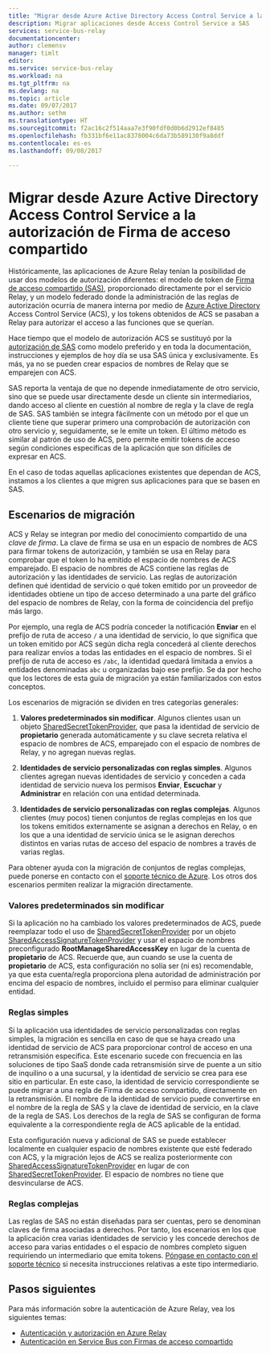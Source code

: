 ```yaml
---
title: "Migrar desde Azure Active Directory Access Control Service a la autorización de Firma de acceso compartido | Microsoft Docs"
description: Migrar aplicaciones desde Access Control Service a SAS
services: service-bus-relay
documentationcenter: 
author: clemensv
manager: timlt
editor: 
ms.service: service-bus-relay
ms.workload: na
ms.tgt_pltfrm: na
ms.devlang: na
ms.topic: article
ms.date: 09/07/2017
ms.author: sethm
ms.translationtype: HT
ms.sourcegitcommit: f2ac16c2f514aaa7e3f90fdf0d0b6d2912ef8485
ms.openlocfilehash: fb331bf6e11ac8378004c6da73b589130f9a8ddf
ms.contentlocale: es-es
ms.lasthandoff: 09/08/2017

---
```


# <a name="migrate-from-azure-active-directory-access-control-service-to-shared-access-signature-authorization"></a>Migrar desde Azure Active Directory Access Control Service a la autorización de Firma de acceso compartido

Históricamente, las aplicaciones de Azure Relay tenían la posibilidad de usar dos modelos de autorización diferentes: el modelo de token de [Firma de acceso compartido (SAS)](../service-bus-messaging/service-bus-sas.md), proporcionado directamente por el servicio Relay, y un modelo federado donde la administración de las reglas de autorización ocurría de manera interna por medio de [Azure Active Directory](/azure/active-directory/) Access Control Service (ACS), y los tokens obtenidos de ACS se pasaban a Relay para autorizar el acceso a las funciones que se querían.

Hace tiempo que el modelo de autorización ACS se sustituyó por la [autorización de SAS](../service-bus-messaging/service-bus-authentication-and-authorization.md) como modelo preferido y en toda la documentación, instrucciones y ejemplos de hoy día se usa SAS única y exclusivamente. Es más, ya no se pueden crear espacios de nombres de Relay que se emparejen con ACS.

SAS reporta la ventaja de que no depende inmediatamente de otro servicio, sino que se puede usar directamente desde un cliente sin intermediarios, dando acceso al cliente en cuestión al nombre de regla y la clave de regla de SAS. SAS también se integra fácilmente con un método por el que un cliente tiene que superar primero una comprobación de autorización con otro servicio y, seguidamente, se le emite un token. El último método es similar al patrón de uso de ACS, pero permite emitir tokens de acceso según condiciones específicas de la aplicación que son difíciles de expresar en ACS.

En el caso de todas aquellas aplicaciones existentes que dependan de ACS, instamos a los clientes a que migren sus aplicaciones para que se basen en SAS.

## <a name="migration-scenarios"></a>Escenarios de migración

ACS y Relay se integran por medio del conocimiento compartido de una *clave de firma*. La clave de firma se usa en un espacio de nombres de ACS para firmar tokens de autorización, y también se usa en Relay para comprobar que el token lo ha emitido el espacio de nombres de ACS emparejado. El espacio de nombres de ACS contiene las reglas de autorización y las identidades de servicio. Las reglas de autorización definen qué identidad de servicio o qué token emitido por un proveedor de identidades obtiene un tipo de acceso determinado a una parte del gráfico del espacio de nombres de Relay, con la forma de coincidencia del prefijo más largo.

Por ejemplo, una regla de ACS podría conceder la notificación **Enviar** en el prefijo de ruta de acceso `/` a una identidad de servicio, lo que significa que un token emitido por ACS según dicha regla concederá al cliente derechos para realizar envíos a todas las entidades en el espacio de nombres. Si el prefijo de ruta de acceso es `/abc`, la identidad quedará limitada a envíos a entidades denominadas `abc` u organizadas bajo ese prefijo. Se da por hecho que los lectores de esta guía de migración ya están familiarizados con estos conceptos.

Los escenarios de migración se dividen en tres categorías generales:

1.  **Valores predeterminados sin modificar**. Algunos clientes usan un objeto [SharedSecretTokenProvider](/dotnet/api/microsoft.servicebus.sharedsecrettokenprovider), que pasa la identidad de servicio de **propietario** generada automáticamente y su clave secreta relativa el espacio de nombres de ACS, emparejado con el espacio de nombres de Relay, y no agregan nuevas reglas.

2.  **Identidades de servicio personalizadas con reglas simples**. Algunos clientes agregan nuevas identidades de servicio y conceden a cada identidad de servicio nueva los permisos **Enviar**, **Escuchar** y **Administrar** en relación con una entidad determinada.

3.  **Identidades de servicio personalizadas con reglas complejas**. Algunos clientes (muy pocos) tienen conjuntos de reglas complejas en los que los tokens emitidos externamente se asignan a derechos en Relay, o en los que a una identidad de servicio única se le asignan derechos distintos en varias rutas de acceso del espacio de nombres a través de varias reglas.

Para obtener ayuda con la migración de conjuntos de reglas complejas, puede ponerse en contacto con el [soporte técnico de Azure](https://azure.microsoft.com/support/options/). Los otros dos escenarios permiten realizar la migración directamente.

### <a name="unchanged-defaults"></a>Valores predeterminados sin modificar

Si la aplicación no ha cambiado los valores predeterminados de ACS, puede reemplazar todo el uso de [SharedSecretTokenProvider](/dotnet/api/microsoft.servicebus.sharedsecrettokenprovider) por un objeto [SharedAccessSignatureTokenProvider](/dotnet/api/microsoft.servicebus.sharedaccesssignaturetokenprovider) y usar el espacio de nombres preconfigurado **RootManageSharedAccessKey** en lugar de la cuenta de **propietario** de ACS. Recuerde que, aun cuando se use la cuenta de **propietario** de ACS, esta configuración no solía ser (ni es) recomendable, ya que esta cuenta/regla proporciona plena autoridad de administración por encima del espacio de nombres, incluido el permiso para eliminar cualquier entidad.

### <a name="simple-rules"></a>Reglas simples

Si la aplicación usa identidades de servicio personalizadas con reglas simples, la migración es sencilla en caso de que se haya creado una identidad de servicio de ACS para proporcionar control de acceso en una retransmisión específica. Este escenario sucede con frecuencia en las soluciones de tipo SaaS donde cada retransmisión sirve de puente a un sitio de inquilino o a una sucursal, y la identidad de servicio se crea para ese sitio en particular. En este caso, la identidad de servicio correspondiente se puede migrar a una regla de Firma de acceso compartido, directamente en la retransmisión. El nombre de la identidad de servicio puede convertirse en el nombre de la regla de SAS y la clave de identidad de servicio, en la clave de la regla de SAS. Los derechos de la regla de SAS se configuran de forma equivalente a la correspondiente regla de ACS aplicable de la entidad.

Esta configuración nueva y adicional de SAS se puede establecer localmente en cualquier espacio de nombres existente que esté federado con ACS, y la migración lejos de ACS se realiza posteriormente con [SharedAccessSignatureTokenProvider](/dotnet/api/microsoft.servicebus.sharedaccesssignaturetokenprovider) en lugar de con [SharedSecretTokenProvider](/dotnet/api/microsoft.servicebus.sharedsecrettokenprovider). El espacio de nombres no tiene que desvincularse de ACS.

### <a name="complex-rules"></a>Reglas complejas

Las reglas de SAS no están diseñadas para ser cuentas, pero se denominan claves de firma asociadas a derechos. Por tanto, los escenarios en los que la aplicación crea varias identidades de servicio y les concede derechos de acceso para varias entidades o el espacio de nombres completo siguen requiriendo un intermediario que emita tokens. [Póngase en contacto con el soporte técnico](https://azure.microsoft.com/support/options/) si necesita instrucciones relativas a este tipo intermediario.

## <a name="next-steps"></a>Pasos siguientes

Para más información sobre la autenticación de Azure Relay, vea los siguientes temas:

* [Autenticación y autorización en Azure Relay](relay-authentication-and-authorization.md)
* [Autenticación en Service Bus con Firmas de acceso compartido](../service-bus-messaging/service-bus-sas.md)



